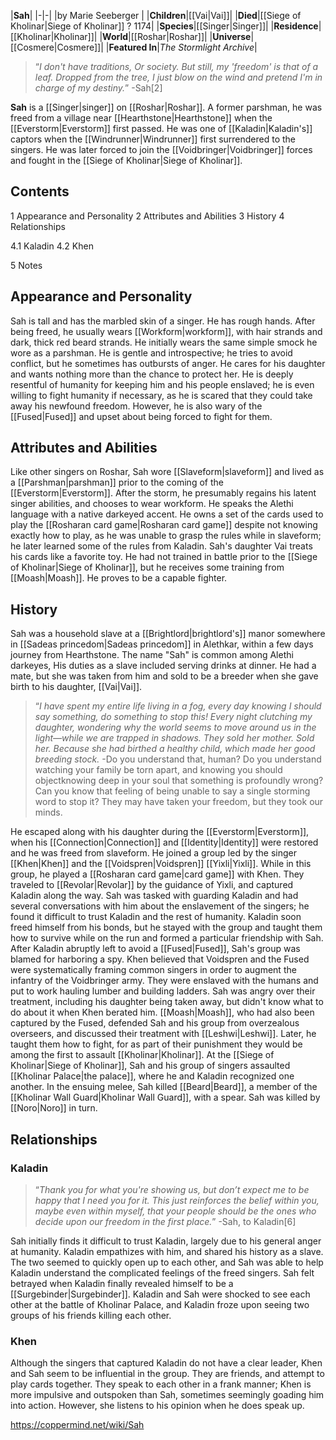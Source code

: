 |**Sah**|
|-|-|
|by  Marie Seeberger |
|**Children**|[[Vai\|Vai]]|
|**Died**|[[Siege of Kholinar\|Siege of Kholinar]] ? 1174|
|**Species**|[[Singer\|Singer]]|
|**Residence**|[[Kholinar\|Kholinar]]|
|**World**|[[Roshar\|Roshar]]|
|**Universe**|[[Cosmere\|Cosmere]]|
|**Featured In**|*The Stormlight Archive*|

>“*I don't have traditions, Or society. But still, my 'freedom' is that of a leaf. Dropped from the tree, I just blow on the wind and pretend I'm in charge of my destiny.*”
\-Sah[2]


**Sah** is a [[Singer\|singer]] on [[Roshar\|Roshar]]. A former parshman, he was freed from a village near [[Hearthstone\|Hearthstone]] when the [[Everstorm\|Everstorm]] first passed. He was one of [[Kaladin\|Kaladin's]] captors when the [[Windrunner\|Windrunner]] first surrendered to the singers. He was later forced to join the [[Voidbringer\|Voidbringer]] forces and fought in the [[Siege of Kholinar\|Siege of Kholinar]].

## Contents

1 Appearance and Personality
2 Attributes and Abilities
3 History
4 Relationships

4.1 Kaladin
4.2 Khen


5 Notes


## Appearance and Personality
Sah is tall and has the marbled skin of a singer. He has rough hands. After being freed, he usually wears [[Workform\|workform]], with hair strands and dark, thick red beard strands. He initially wears the same simple smock he wore as a parshman.
He is gentle and introspective; he tries to avoid conflict, but he sometimes has outbursts of anger. He cares for his daughter and wants nothing more than the chance to protect her. He is deeply resentful of humanity for keeping him and his people enslaved; he is even willing to fight humanity if necessary, as he is scared that they could take away his newfound freedom. However, he is also wary of the [[Fused\|Fused]] and upset about being forced to fight for them.

## Attributes and Abilities
Like other singers on Roshar, Sah wore [[Slaveform\|slaveform]] and lived as a [[Parshman\|parshman]] prior to the coming of the [[Everstorm\|Everstorm]]. After the storm, he presumably regains his latent singer abilities, and chooses to wear workform. He speaks the Alethi language with a native darkeyed accent. He owns a set of the cards used to play the [[Rosharan card game\|Rosharan card game]] despite not knowing exactly how to play, as he was unable to grasp the rules while in slaveform; he later learned some of the rules from Kaladin. Sah's daughter Vai treats his cards like a favorite toy.
He had not trained in battle prior to the [[Siege of Kholinar\|Siege of Kholinar]], but he receives some training from [[Moash\|Moash]]. He proves to be a capable fighter.

## History
Sah was a household slave at a [[Brightlord\|brightlord's]] manor somewhere in [[Sadeas princedom\|Sadeas princedom]] in Alethkar, within a few days journey from Hearthstone. The name "Sah" is common among Alethi darkeyes, His duties as a slave included serving drinks at dinner. He had a mate, but she was taken from him and sold to be a breeder when she gave birth to his daughter, [[Vai\|Vai]].

>“*I have spent my entire life living in a fog, every day knowing I should say something, do something to stop this! Every night clutching my daughter, wondering why the world seems to move around us in the light—while we are trapped in shadows. They sold her mother. Sold her. Because she had birthed a healthy child, which made her good breeding stock.*
\-Do you understand that, human? Do you understand watching your family be torn apart, and knowing you should objectknowing deep in your soul that something is profoundly wrong? Can you know that feeling of being unable to say a single storming word to stop it?
They may have taken your freedom, but they took our minds.


He escaped along with his daughter during the [[Everstorm\|Everstorm]], when his [[Connection\|Connection]] and [[Identity\|Identity]] were restored and he was freed from slaveform. He joined a group led by the singer [[Khen\|Khen]] and the [[Voidspren\|Voidspren]] [[Yixli\|Yixli]]. While in this group, he played a [[Rosharan card game\|card game]] with Khen. They traveled to [[Revolar\|Revolar]] by the guidance of Yixli, and captured Kaladin along the way. Sah was tasked with guarding Kaladin and had several conversations with him about the enslavement of the singers; he found it difficult to trust Kaladin and the rest of humanity. Kaladin soon freed himself from his bonds, but he stayed with the group and taught them how to survive while on the run and formed a particular friendship with Sah.
After Kaladin abruptly left to avoid a [[Fused\|Fused]], Sah's group was blamed for harboring a spy. Khen believed that Voidspren and the Fused were systematically framing common singers in order to augment the infantry of the Voidbringer army. They were enslaved with the humans and put to work hauling lumber and building ladders. Sah was angry over their treatment, including his daughter being taken away, but didn't know what to do about it when Khen berated him. [[Moash\|Moash]], who had also been captured by the Fused, defended Sah and his group from overzealous overseers, and discussed their treatment with [[Leshwi\|Leshwi]]. Later, he taught them how to fight, for as part of their punishment they would be among the first to assault [[Kholinar\|Kholinar]].
At the [[Siege of Kholinar\|Siege of Kholinar]], Sah and his group of singers assaulted [[Kholinar Palace\|the palace]], where he and Kaladin recognized one another. In the ensuing melee, Sah killed [[Beard\|Beard]], a member of the [[Kholinar Wall Guard\|Kholinar Wall Guard]], with a spear. Sah was killed by [[Noro\|Noro]] in turn.

## Relationships
### Kaladin
>“*Thank you for what you're showing us, but don’t expect me to be happy that I need you for it. This just reinforces the belief within you, maybe even within myself, that your people should be the ones who decide upon our freedom in the first place.*”
\-Sah, to Kaladin[6]


Sah initially finds it difficult to trust Kaladin, largely due to his general anger at humanity. Kaladin empathizes with him, and shared his history as a slave. The two seemed to quickly open up to each other, and Sah was able to help Kaladin understand the complicated feelings of the freed singers. Sah felt betrayed when Kaladin finally revealed himself to be a [[Surgebinder\|Surgebinder]]. Kaladin and Sah were shocked to see each other at the battle of Kholinar Palace, and Kaladin froze upon seeing two groups of his friends killing each other.

### Khen
Although the singers that captured Kaladin do not have a clear leader, Khen and Sah seem to be influential in the group. They are friends, and attempt to play cards together. They speak to each other in a frank manner; Khen is more impulsive and outspoken than Sah, sometimes seemingly goading him into action. However, she listens to his opinion when he does speak up.



https://coppermind.net/wiki/Sah